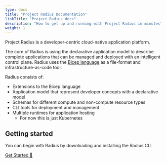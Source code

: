 ```yaml
---
type: docs
title: "Project Radius Documentation"
linkTitle: "Project Radius docs"
description: "How to get up and running with Project Radius in minutes"
weight: 1
---
```


Project Radius is a developer-centric cloud-native application platform.

The core of Radius is using the declarative application model to describe complete applications that can be managed and deployed with an intelligent control plane. Radius uses the [Bicep language](https://github.com/Azure/bicep) as a file-format and infrastructure-as-code tool.

Radius consists of:

- Extensions to the Bicep language
- Application model that represent developer concepts with a declarative model
- Schemas for different compute and non-compute resource types
- CLI tools for deployment and management
- Multiple runtimes for application hosting
    - For now this is just Kubernetes

## Getting started

You can begin with Radius by downloading and installing the Radius CLI

<a class="btn btn-primary" href="{{< ref install-cli.md >}}" role="button">Get Started 🚀</a>